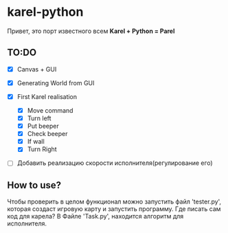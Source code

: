 # karel-python
Привет, это порт известного всем **Karel + Python = Parel**

## TO:DO
- [x] Canvas + GUI
- [x] Generating World from GUI
- [x] First Karel realisation 		 
	- [x] Move command			 
	- [x] Turn left			 
	- [x] Put beeper			
	- [x] Check beeper			 
	- [x] If wall			 
	- [x] Turn Right			 
- [ ] Добавить реализацию скорости исполнителя(регулирование его)


## How to use?
Чтобы проверить в целом функционал можно запустить файл 'tester.py', которая создаст игровую карту и запустить программу.
Где писать сам код для карела? В Файле 'Task.py', находится алгоритм для исполнителя.
